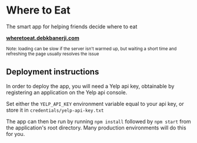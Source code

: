 # Where to Eat
The smart app for helping friends decide where to eat

[**wheretoeat.debkbanerji.com**](https://wheretoeat.debkbanerji.com)

<sub>Note: loading can be slow if the server isn't warmed up, but waiting a short time and refreshing the page usually resolves the issue</dub>


## Deployment instructions

In order to deploy the app, you will need a Yelp api key, obtainable by registering an application on the Yelp api console.

Set either the `YELP_API_KEY` environment variable equal to your api key, or store it in `credentials/yelp-api-key.txt`

The app can then be run by running `npm install` followed by `npm start` from the application's root directory. Many production environments will do this for you.
